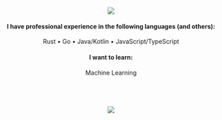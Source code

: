 <h1 align="center">
  <a href="#">
    <img align="center" src="https://readme-typing-svg.herokuapp.com?color=FFFFFF&center=true&vCenter=true&width=600&height=100&lines=Hi+there!;My+name+is+Lucas.;I+am+a+Software+Engineer+from+the+Netherlands." />
  </a>
  <br>
</h1>

<h4 align="center">I have professional experience in the following languages (and others):</h4>

<p align="center">
  Rust
  •
  Go
  •
  Java/Kotlin
  •
  JavaScript/TypeScript
</p>

<h4 align="center">I want to learn:</h4>

<p align="center">
  Machine Learning
</p>

<h1></h1><br>

<p align="center">
  <a href="#">
    <img align="center" src="https://sculas-self-readme-stats-api.vercel.app/api?username=Sculas&show_icons=true&theme=dark&count_private=true" />
  </a>
</p>
